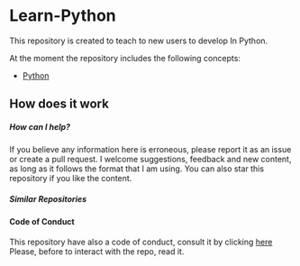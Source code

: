 # Learn-Python
This repository is created to teach to new users to develop 
In Python. 

At the moment the repository includes the following concepts:
- [Python](https://fededev01.github.io/Learn-Python/ch00_summary)


## How does it work



##### How can I help?

If you believe any information here is erroneous, please report it as an issue or create a pull request. 
I welcome suggestions, feedback and new content, as long as it follows the format that I am using. 
You can also star this repository if you like the content.

##### Similar Repositories 



#### Code of Conduct

This repository have also a code of conduct, consult it by clicking [here](https://github.com/fededev01/Learn-Python/blob/master/CODE_OF_CONDUCT.md)
Please, before to interact with the repo, read it.

